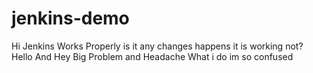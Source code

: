 # jenkins-demo
Hi Jenkins Works Properly
is it any changes happens
it is working not?
Hello
And Hey
Big Problem and Headache
What i do im so confused
